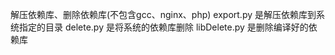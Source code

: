 解压依赖库、删除依赖库(不包含gcc、nginx、php)
export.py 是解压依赖库到系统指定的目录
delete.py 是将系统的依赖库删除
libDelete.py 是删除编译好的依赖库
